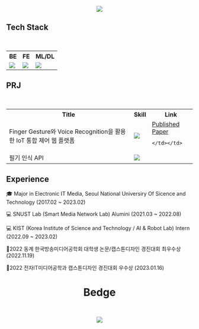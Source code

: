 

<p align="center">
  <img src="https://capsule-render.vercel.app/api?type=wave&color=F6BB43&height=300&section=header&text=%20&fontSize=40" align="center" >
</p>
<h2 align="left">Tech Stack </h2>
  <br>
<table align="center">
  <tr>
    <th>BE</th>
    <th>FE</th>
    <th>ML/DL</th>
  </tr>
  <tr>
    <td><a href="버튼을 눌렀을 때 이동할 링크" target="_blank"><img src="https://img.shields.io/badge/Spring-FFFFFF?style=round&logo=Spring&logoColor=#6DB33F"/></a></td>
    <td><a href="버튼을 눌렀을 때 이동할 링크" target="_blank"><img src="https://img.shields.io/badge/React-FFFFFF?style=round&logo=React&logoColor=#61DAFB"/></a></td>
    <td><a href="버튼을 눌렀을 때 이동할 링크" target="_blank"><img src="https://img.shields.io/badge/PyTorch-FFFFFF?style=round&logo=PyTorch&logoColor=#EE4C2C"/></a></td>
  </tr>
</table>


<h2 align="left">PRJ </h2>
  <br>
<table align="center">
  <tr>
    <th>Title</th>
    <th>Skill</th>
    <th>Link</th>
  </tr>
  <tr>
    <td>Finger Gesture와 Voice Recognition을 활용한 IoT 통합 제어 웹 플랫폼</td>
    <td><a href="버튼을 눌렀을 때 이동할 링크" target="_blank"><img src="https://img.shields.io/badge/Flask-FFFFFF?style=round&logo=Flask&logoColor=#6DB33F"/></td>
    <td><a href="https://www.dbpia.co.kr/journal/articleDetail?nodeId=NODE11174612">Published Paper</a>

    </td></td>
  </tr>
    <tr>
    <td>필기 인식 API</td>
    <td><a href="/api" target="_blank"><img src="https://img.shields.io/badge/Spring-FFFFFF?style=round&logo=Spring&logoColor=#6DB33F"/></td>
  </tr>
</table>

<h2 align="left">Experience </h2>
<p align="center">


🎓 Major in Electronic IT Media, Seoul National Universiry Of Sicence and Technology (2017.02 ~ 2023.02)



💻 SNUST Lab (Smart Media Network Lab)                               Alumini (2021.03 ~ 2022.08)



💻 KIST (Korea Institute of Science and Technology / AI & Robot Lab) Intern (2022.09 ~ 2023.02)



🏅2022 동계 한국방송미디어공학회 대학생 논문/캡스톤디자인 경진대회 최우수상 (2022.11.19)
  
  
🏅2022 전자IT미디어공학과 캡스톤디자인 경진대회 우수상 (2023.01.16)
  </p>
<h1 align="center"> Bedge </h1>
  <br> 
<p align="center">
  <img src="http://mazassumnida.wtf/api/v2/generate_badge?boj=rondo2860" align="center" >
</p>




<!--

<p align="center">
  <img src="https://capsule-render.vercel.app/api?type=wave&color=F6BB43&height=300&section=header&text=%20&fontSize=40" align="center" >
</p>
![header](https://capsule-render.vercel.app/api?type=wave&color=auto&height=300&section=header&text=1Week%20&fontSize=90)
**dev1week/dev1week** is a ✨ _special_ ✨ repository because its `README.md` (this file) appears on your GitHub profile.
[![Solved.ac Profile](http://mazassumnida.wtf/api/v2/generate_badge?boj=rondo2860)](https://solved.ac/rondo2860/)
Here are some ideas to get you started:

- 🔭 I’m currently working on ...
- 🌱 I’m currently learning ...
- 👯 I’m looking to collaborate on ...
- 🤔 I’m looking for help with ...
- 💬 Ask me about ...
- 📫 How to reach me: ...
- 😄 Pronouns: ...
- ⚡ Fun fact: ...
-->


<!--
![header](https://capsule-render.vercel.app/api?type=wave&color=auto&height=300&section=header&text=1Week%20&fontSize=90)
**dev1week/dev1week** is a ✨ _special_ ✨ repository because its `README.md` (this file) appears on your GitHub profile.
[![Solved.ac Profile](http://mazassumnida.wtf/api/v2/generate_badge?boj=rondo2860)](https://solved.ac/rondo2860/)
Here are some ideas to get you started:

- 🔭 I’m currently working on ...
- 🌱 I’m currently learning ...
- 👯 I’m looking to collaborate on ...
- 🤔 I’m looking for help with ...
- 💬 Ask me about ...
- 📫 How to reach me: ...
- 😄 Pronouns: ...
- ⚡ Fun fact: ...
-->
